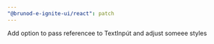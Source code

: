 ```yaml
---
"@brunod-e-ignite-ui/react": patch
---
```


Add option to pass referencee to TextInpút and adjust someee styles
